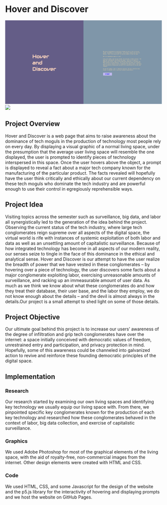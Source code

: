 # Hover and Discover 
![](images/lamding_page.png)
![](images/main_page.png)
## Project Overview

Hover and Discover is a web page that aims to raise awareness about the dominance of tech moguls in the production of technology most people rely on every day. By displaying a visual graphic of a normal living space, under the presumption that the average user living space will resemble the one displayed, the user is prompted to identify pieces of technology interspersed in this space. Once the user hovers above the object, a prompt is displayed to reveal a fact about a major tech company known for the manufacturing of the particular product. The facts revealed will hopefully have the user think critically and ethically about our current dependency on these tech moguls who dominate the tech industry and are powerful enough to use their control in egregiously reprehensible ways. 

## Project Idea

Visiting topics across the semester such as surveillance, big data, and labor all synergistically led to the generation of the idea behind the project. Observing the current status of the tech industry, where large tech conglomerates reign supreme over all aspects of the digital space, the virtual world is rife with instances of systemic exploitation of both labor and data as well as an unsettling amount of capitalistic surveillance. Because of how integrated technology has become in all aspects of our modern reality, our senses seize to tingle in the face of this dominance in the ethical and analytical sense. Hover and Discover is our attempt to have the user realize the breadth of power that we have vested in these conglomerates – by hovering over a piece of technology, the user discovers some facts about a major conglomerate exploiting labor, exercising unreasonable amounts of surveillance, and racking up an immeasurable amount of user data. As much as we think we know about what these conglomerates do and how they treat their database, their user base, and the labor they employ, we do not know enough about the details – and the devil is almost always in the details.Our project is a small attempt to shed light on some of those details.

## Project Objective 

Our ultimate goal behind this project is to increase our users’ awareness of the degree of infiltration and grip tech conglomerates have over the internet: a space initially conceived with democratic values of freedom, unrestrained entry and participation, and privacy protection in mind. Hopefully, some of this awareness could be channeled into galvanized action to revive and reinforce these founding democratic principles of the digital space.  
 
## Implementation

### Research 
Our research started by examining our own living spaces and identifying key technology we usually equip our living space with. From there, we pinpointed specific key conglomerates known for the production of each key technology and researched how these conglomerates behaved in the context of labor, big data collection, and exercise of capitalistic surveillance.

### Graphics
We used Adobe Photoshop for most of the graphical elements of the living space, with the aid of royalty-free, non-commercial images from the internet. Other design elements were created with HTML and CSS. 

### Code 
We used HTML, CSS, and some Javascript for the design of the website and the p5.js library for the interactivity of hovering and displaying prompts and we host the website on GitHub Pages. 




